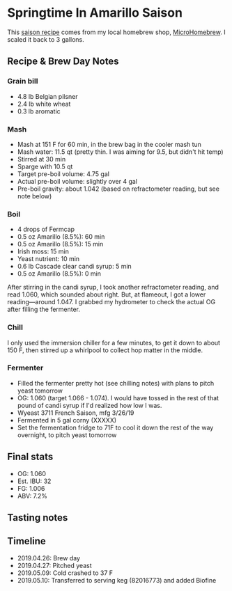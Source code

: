 # Springtime In Amarillo Saison
This [saison recipe](Recipe.png) comes from my local homebrew shop, [MicroHomebrew](https://www.microhomebrew.com/). I scaled it back to 3 gallons.

## Recipe & Brew Day Notes
### Grain bill
- 4.8 lb Belgian pilsner
- 2.4 lb white wheat
- 0.3 lb aromatic

### Mash
- Mash at 151 F for 60 min, in the brew bag in the cooler mash tun
- Mash water: 11.5 qt (pretty thin. I was aiming for 9.5, but didn't hit temp)
- Stirred at 30 min
- Sparge with 10.5 qt
- Target pre-boil volume: 4.75 gal
- Actual pre-boil volume: slightly over 4 gal
- Pre-boil gravity: about 1.042 (based on refractometer reading, but see note below)

### Boil
- 4 drops of Fermcap
- 0.5 oz Amarillo (8.5%): 60 min
- 0.5 oz Amarillo (8.5%): 15 min
- Irish moss: 15 min
- Yeast nutrient: 10 min
- 0.6 lb Cascade clear candi syrup: 5 min
- 0.5 oz Amarillo (8.5%): 0 min

After stirring in the candi syrup, I took another refractometer reading, and read 1.060, which sounded about right. But, at flameout, I got a lower reading—around 1.047. I grabbed my hydrometer to check the actual OG after filling the fermenter.

### Chill
I only used the immersion chiller for a few minutes, to get it down to about 150 F, then stirred up a whirlpool to collect hop matter in the middle.

### Fermenter
- Filled the fermenter pretty hot (see chilling notes) with plans to pitch yeast tomorrow
- OG: 1.060 (target 1.066 - 1.074). I would have tossed in the rest of that pound of candi syrup if I'd realized how low I was.
- Wyeast 3711 French Saison, mfg 3/26/19
- Fermented in 5 gal corny (XXXXX)
- Set the fermentation fridge to 71F to cool it down the rest of the way overnight, to pitch yeast tomorrow

## Final stats
- OG: 1.060
- Est. IBU: 32
- FG: 1.006
- ABV: 7.2%

## Tasting notes

## Timeline
- 2019.04.26: Brew day
- 2019.04.27: Pitched yeast
- 2019.05.09: Cold crashed to 37 F
- 2019.05.10: Transferred to serving keg (82016773) and added Biofine
